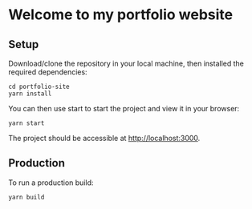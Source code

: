 # Welcome to my portfolio website

## Setup
Download/clone the repository in your local machine, then installed the required dependencies:
```
cd portfolio-site
yarn install
```
You can then use start to start the project and view it in your browser:
```
yarn start
```
The project should be accessible at [http://localhost:3000](http://localhost:3000).

## Production
To run a production build:
```
yarn build
```
